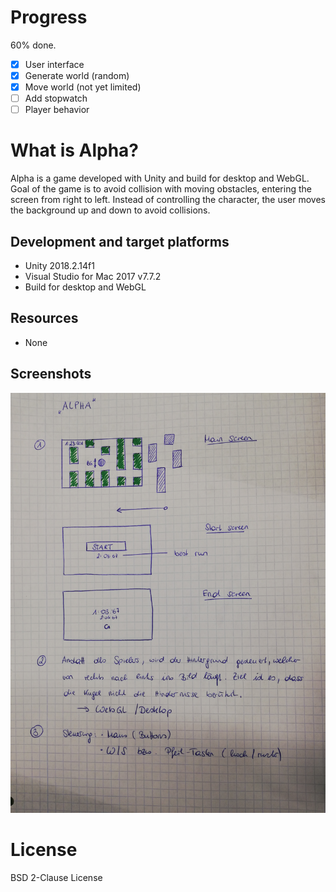 # Progress
60% done.
* [x] User interface
* [x] Generate world (random)
* [x] Move world (not yet limited)
* [ ] Add stopwatch
* [ ] Player behavior

# What is Alpha?
Alpha is a game developed with Unity and build for desktop and WebGL. Goal of the game is to avoid collision with moving obstacles, entering the screen from right to left. Instead of controlling the character, the user moves the background up and down to avoid collisions.

## Development and target platforms
* Unity 2018.2.14f1
* Visual Studio for Mac 2017 v7.7.2
* Build for desktop and WebGL

## Resources
* None

## Screenshots
![Concept](./Screenshots/alpha_concept_screenshot.jpg)

# License
BSD 2-Clause License